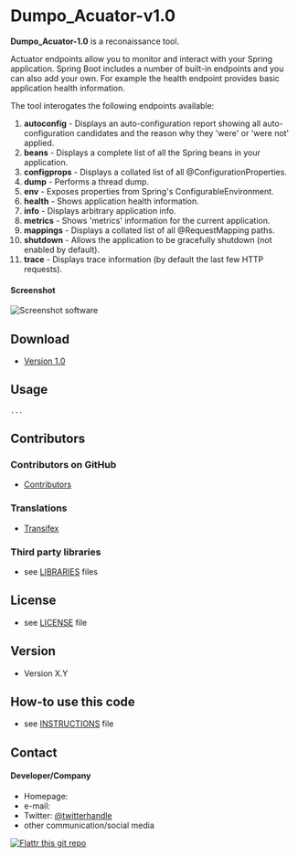 Dumpo_Acuator-v1.0
======
**Dumpo_Acuator-1.0** is a reconaissance tool. 

Actuator endpoints allow you to monitor and interact with your Spring application. Spring Boot includes a number of built-in endpoints and you can also add your own. For example the health endpoint provides basic application health information. 

The tool interogates the following endpoints available:

1.  **autoconfig** - Displays an auto-configuration report showing all auto-configuration candidates and the reason why they 'were' or 'were not' applied.
2.  **beans** - Displays a complete list of all the Spring beans in your application.
3.  **configprops** - Displays a collated list of all @ConfigurationProperties.
4.  **dump** - Performs a thread dump.
5.  **env** - Exposes properties from Spring's ConfigurableEnvironment.
6.  **health** - Shows application health information.
7.  **info** - Displays arbitrary application info.
8.  **metrics** - Shows 'metrics' information for the current application.
9.  **mappings** - Displays a collated list of all @RequestMapping paths.
10. **shutdown** - Allows the application to be gracefully shutdown (not enabled by default).
11. **trace** - Displays trace information (by default the last few HTTP requests).

#### Screenshot
![Screenshot software](http://url/screenshot-software.png "screenshot software")

## Download
* [Version 1.0](https://github.com/username/sw-name/archive/master.zip)

## Usage
```$ git clone https://github.com/username/software-project.git
...
```
## Contributors

### Contributors on GitHub
* [Contributors](https://github.com/username/sw-name/graphs/contributors)

### Translations
* [Transifex](https://www.transifex.com/projects/p/sw-name/)

### Third party libraries
* see [LIBRARIES](https://github.com/username/sw-name/blob/master/LIBRARIES.md) files

## License 
* see [LICENSE](https://github.com/username/sw-name/blob/master/LICENSE.md) file

## Version 
* Version X.Y

## How-to use this code
* see [INSTRUCTIONS](https://github.com/username/sw-name/blob/master/INSTRUCTIONS.md) file

## Contact
#### Developer/Company
* Homepage: 
* e-mail: 
* Twitter: [@twitterhandle](https://twitter.com/twitterhandle "twitterhandle on twitter")
* other communication/social media

[![Flattr this git repo](http://api.flattr.com/button/flattr-badge-large.png)](https://flattr.com/submit/auto?user_id=username&url=https://github.com/username/sw-name&title=sw-name&language=&tags=github&category=software) 
